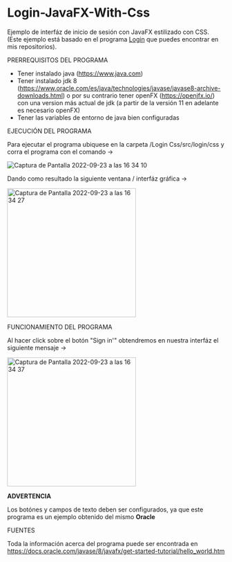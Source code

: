 # Login-JavaFX-With-Css

Ejemplo de interfáz de inicio de sesión con JavaFX estilizado con CSS. (Este ejemplo está basado en el programa <a href="https://github.com/guillermojuliangallegogonzalez/Login-JavaFX/tree/master">Login</a> que puedes encontrar en mis repositorios).

PRERREQUISITOS DEL PROGRAMA

- Tener instalado java (https://www.java.com)
- Tener instalado jdk 8 (https://www.oracle.com/es/java/technologies/javase/javase8-archive-downloads.html) o por su contrario tener openFX (https://openjfx.io/) con una version más actual de jdk (a partir de la versión 11 en adelante es necesario openFX)
- Tener las variables de entorno de java bien configuradas

EJECUCIÓN DEL PROGRAMA

Para ejecutar el programa ubiquese en la carpeta /Login Css/src/login/css y corra el programa con el comando ->

![Captura de Pantalla 2022-09-23 a las 16 34 10](https://user-images.githubusercontent.com/114193449/191985414-db1c6e46-193f-4ae6-ae9d-a5ed41bbfb49.png)

Dando como resultado la siguiente ventana / interfáz gráfica ->

<img width="298" alt="Captura de Pantalla 2022-09-23 a las 16 34 27" src="https://user-images.githubusercontent.com/114193449/191985501-9f907cd8-2f74-4db4-bf3c-5520a6c461d6.png">

FUNCIONAMIENTO DEL PROGRAMA

Al hacer click sobre el botón "Sign in'" obtendremos en nuestra interfáz el siguiente mensaje ->

<img width="298" alt="Captura de Pantalla 2022-09-23 a las 16 34 37" src="https://user-images.githubusercontent.com/114193449/191985743-1b9d4a12-e6e2-4e12-823c-c1a76e89d1b9.png">

<b>ADVERTENCIA</b>

Los botónes y campos de texto deben ser configurados, ya que este programa es un ejemplo obtenido del mismo <b>Oracle</b>

FUENTES

Toda la información acerca del programa puede ser encontrada en https://docs.oracle.com/javase/8/javafx/get-started-tutorial/hello_world.htm
